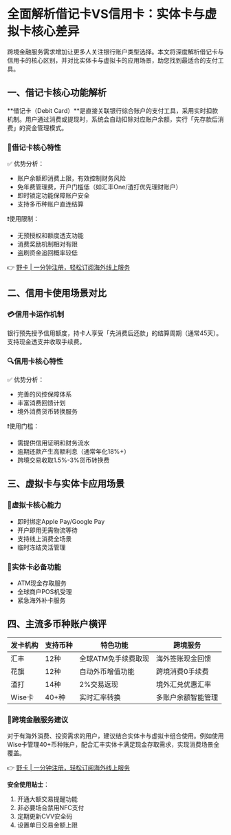 # 全面解析借记卡VS信用卡：实体卡与虚拟卡核心差异

跨境金融服务需求增加让更多人关注银行账户类型选择。本文将深度解析借记卡与信用卡的核心区别，并对比实体卡与虚拟卡的应用场景，助您找到最适合的支付工具。

## 一、借记卡核心功能解析
**借记卡（Debit Card）**是直接关联银行综合账户的支付工具，采用实时扣款机制。用户通过消费或提现时，系统会自动扣除对应账户余额，实行「先存款后消费」的资金管理模式。

### 🔑借记卡核心特性
✅ 优势分析：
- 账户余额即消费上限，有效控制财务风险
- 免年费管理费，开户门槛低（如汇丰One/渣打优先理财账户）
- 即时锁定功能保障账户安全
- 支持多币种账户直连结算

❗️使用限制：
- 无预授权和额度透支功能
- 消费奖励机制相对有限
- 盗刷资金追回概率较低

👉 [野卡 | 一分钟注册，轻松订阅海外线上服务](https://bbtdd.com/yeka)

## 二、信用卡使用场景对比

### 💳信用卡运作机制
银行预先授予信用额度，持卡人享受「先消费后还款」的结算周期（通常45天）。支持现金透支并收取手续费。

### 🔍信用卡核心特性
✅ 优势分析：
- 完善的风控保障体系
- 丰富消费回馈计划
- 境外消费货币转换服务

❗️使用门槛：
- 需提供信用证明和财务流水
- 逾期还款产生高额利息（通常年化18%+）
- 跨境交易收取1.5%-3%货币转换费

## 三、虚拟卡与实体卡应用场景

### 📱虚拟卡核心能力
- 即时绑定Apple Pay/Google Pay
- 开户即用无需物流等待
- 支持线上消费全场景
- 临时冻结灵活管理

### 🧳实体卡必备功能
- ATM现金存取服务
- 全球商户POS机受理
- 紧急海外补卡服务

## 四、主流多币种账户横评

| 发卡机构   | 支持币种 | 特色功能                     | 跨境服务                 |
|------------|----------|------------------------------|--------------------------|
| 汇丰       | 12种     | 全球ATM免手续费取现          | 海外签账现金回馈         |
| 花旗       | 12种     | 自动外币增值功能              | 跨境消费0手续费          |
| 渣打       | 14种     | 2%交易返现                    | 境外汇兑优惠汇率         |
| Wise卡     | 40+种    | 实时汇率转换                  | 多账户余额智能管理       |

### 🚀跨境金融服务建议
对于有海外消费、投资需求的用户，建议结合实体卡与虚拟卡组合使用。例如使用Wise卡管理40+币种账户，配合汇丰实体卡满足现金存取需求，实现消费场景全覆盖。

👉 [野卡 | 一分钟注册，轻松订阅海外线上服务](https://bbtdd.com/yeka)

**安全使用贴士**：
1. 开通大额交易提醒功能
2. 非必要场合禁用NFC支付
3. 定期更新CVV安全码
4. 设置单日交易金额上限